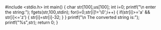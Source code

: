 #include <stdio.h>
int main()
{
    char str[100],us[100];
    int i=0;
    printf("\n enter the string:");
    fgets(str,100,stdin);
    for(i=0;str[i]!='\0';i++)
    {
        if(str[i]>='a' && str[i]<='z')
        {
            str[i]=str[i]-32;
        }
    }
    printf("\n The converted string is:");
    printf("%s",str);
    return 0;
}

